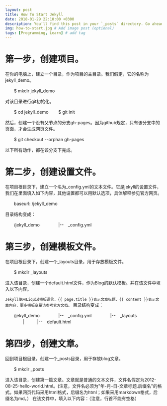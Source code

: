 ```yaml
---
layout: post
title: How To Start Jekyll
date: 2018-01-29 22:10:00 +0300
description: You’ll find this post in your `_posts` directory. Go ahead and edit it and re-build the site to see your changes. # Add post description (optional)
img: how-to-start.jpg # Add image post (optional)
tags: [Programming, Learn] # add tag
---
```


# 第一步，创建项目。 #

在你的电脑上，建立一个目录，作为项目的主目录。我们假定，它的名称为jekyll_demo。

　　$ mkdir jekyll_demo

对该目录进行git初始化。

　　$ cd jekyll_demo
　　$ git init

然后，创建一个没有父节点的分支gh-pages。因为github规定，只有该分支中的页面，才会生成网页文件。

　　$ git checkout --orphan gh-pages

以下所有动作，都在该分支下完成。

# 第二步，创建设置文件。 #

在项目根目录下，建立一个名为_config.yml的文本文件。它是jekyll的设置文件，我们在里面填入如下内容，其他设置都可以用默认选项，具体解释参见官方网页。

　　baseurl: /jekyll_demo

目录结构变成：

　　/jekyll_demo
　　　　|--　_config.yml

# 第三步，创建模板文件。 #

在项目根目录下，创建一个_layouts目录，用于存放模板文件。

　　$ mkdir _layouts

进入该目录，创建一个default.html文件，作为Blog的默认模板。并在该文件中填入以下内容。


`Jekyll使用Liquid模板语言，{{ page.title }}表示文章标题，{{ content }}表示文章内容，更多模板变量请参考官方文档。`
目录结构变成：

　　/jekyll_demo
　　　　|--　_config.yml
　　　　|--　_layouts
　　　　|　　　|--　default.html

# 第四步，创建文章。 #

回到项目根目录，创建一个_posts目录，用于存放blog文章。

　　$ mkdir _posts

进入该目录，创建第一篇文章。文章就是普通的文本文件，文件名假定为2012-08-25-hello-world.html。(注意，文件名必须为"年-月-日-文章标题.后缀名"的格式。如果网页代码采用html格式，后缀名为html；如果采用markdown格式，后缀名为md。）
在该文件中，填入以下内容：（注意，行首不能有空格）